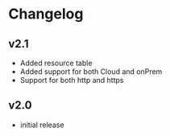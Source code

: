 # Changelog

## v2.1

- Added resource table
- Added support for both Cloud and onPrem
- Support for both http and https

## v2.0

- initial release
